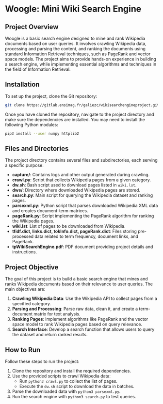 
# Woogle: Mini Wiki Search Engine

## Project Overview

Woogle is a basic search engine designed to mine and rank Wikipedia documents based on user queries. It involves crawling Wikipedia data, processing and parsing the content, and ranking the documents using standard Information Retrieval techniques, such as PageRank and vector space models. The project aims to provide hands-on experience in building a search engine, while implementing essential algorithms and techniques in the field of Information Retrieval.

## Installation

To set up the project, clone the Git repository:

```bash
git clone https://gitlab.ensimag.fr/galiezc/wikisearchengineproject.git
```

Once you have cloned the repository, navigate to the project directory and make sure the dependencies are installed. You may need to install the following Python modules:

```bash
pip3 install --user numpy httplib2
```

## Files and Directories

The project directory contains several files and subdirectories, each serving a specific purpose:

- **capture/**: Contains logs and other output generated during crawling.
- **crawl.py**: Script that collects Wikipedia pages from a given category.
- **dw.sh**: Bash script used to download pages listed in `wiki.lst`.
- **dws/**: Directory where downloaded Wikipedia pages are stored.
- **search.py**: Main script for querying the Wikipedia dataset and ranking pages.
- **parsexml.py**: Python script that parses downloaded Wikipedia XML data and creates document-term matrices.
- **pageRank.py**: Script implementing the PageRank algorithm for ranking the Wikipedia pages.
- **wiki.lst**: List of pages to be downloaded from Wikipedia.
- **tfidf.dict, links.dict, tokInfo.dict, pageRank.dict**: Files storing pre-processed data related to term frequency, document links, and PageRank.
- **tpWikiSearchEngine.pdf**: PDF document providing project details and instructions.

## Project Objective

The goal of this project is to build a basic search engine that mines and ranks Wikipedia documents based on their relevance to user queries. The main objectives are:

1. **Crawling Wikipedia Data**: Use the Wikipedia API to collect pages from a specified category.
2. **Parsing and Processing**: Parse raw data, clean it, and create a term-document matrix for text analysis.
3. **Ranking Pages**: Implement algorithms like PageRank and the vector space model to rank Wikipedia pages based on query relevance.
4. **Search Interface**: Develop a search function that allows users to query the dataset and return ranked results.

## How to Run

Follow these steps to run the project:

1. Clone the repository and install the required dependencies.
2. Use the provided scripts to crawl Wikipedia data:
   - Run `python3 crawl.py` to collect the list of pages.
   - Execute the `dw.sh` script to download the data in batches.
3. Parse the downloaded data with `python3 parsexml.py`.
4. Run the search engine with `python3 search.py` to test queries.

